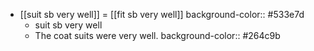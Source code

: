 - [[suit sb very well]] = [[fit sb very well]]
  background-color:: #533e7d
	- suit sb very well
	- The coat suits were very well.
	  background-color:: #264c9b